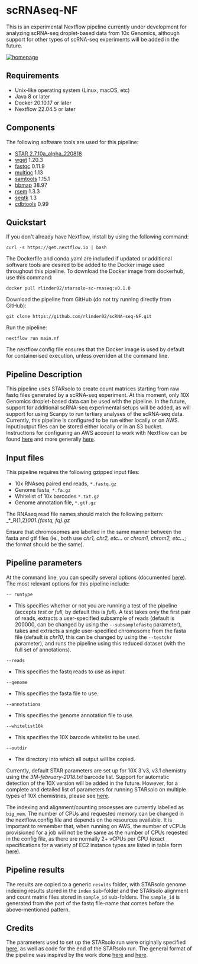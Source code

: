 # scRNAseq-NF

This is an experimental Nextflow pipeline currently under development for analyzing scRNA-seq droplet-based data from 10x Genomics, although support for other types of scRNA-seq experiments will be added in the future. 

[![homepage](https://img.shields.io/badge/nextflow-%E2%89%A522.04.5-brightgreen.svg)](https://nextflow.io/ "Redirect to nextflow homepage")

## Requirements

- Unix-like operating system (Linux, macOS, etc)
- Java 8 or later
- Docker 20.10.17 or later
- Nextflow 22.04.5 or later

## Components

The following software tools are used for this pipeline:

- [STAR 2.7.10a_alpha_220818](https://github.com/alexdobin/STAR/releases/tag/2.7.10a_alpha_220818) 
- [wget](https://www.gnu.org/software/wget/) 1.20.3
- [fastqc](https://www.bioinformatics.babraham.ac.uk/projects/fastqc/) 0.11.9
- [multiqc](https://multiqc.info/) 1.13
- [samtools](http://www.htslib.org/) 1.15.1
- [bbmap](https://jgi.doe.gov/data-and-tools/software-tools/bbtools/bb-tools-user-guide/bbmap-guide/) 38.97
- [rsem](https://github.com/deweylab/RSEM) 1.3.3
- [seqtk](https://github.com/lh3/seqtk) 1.3
- [cdbtools](https://github.com/gpertea/cdbfasta) 0.99

## Quickstart

If you don't already have Nextflow, install by using the following command:

```
curl -s https://get.nextflow.io | bash
```

The Dockerfile and conda.yaml are included if updated or additional software tools are desired to be added to the Docker image used throughout this pipeline. To download the Docker image from dockerhub, use this command:

```
docker pull rlinder02/starsolo-sc-rnaseq:v0.1.0
```

Download the pipeline from GitHub (do not try running directly from GitHub):

```
git clone https://github.com/rlinder02/scRNA-seq-NF.git
```

Run the pipeline:

```
nextflow run main.nf
```
The nextflow.config file ensures that the Docker image is used by default for containerised execution, unless overriden at the command line.


## Pipeline Description

This pipeline uses STARsolo to create count matrices starting from raw fastq files generated by a scRNA-seq experiment. At this moment, only 10X Genomics droplet-based data can be used with the pipeline. In the future, support for additional scRNA-seq experimental setups will be added, as will support for using Scanpy to run tertiary analyses of the scRNA-seq data. Currently, this pipeline is configured to be run either locally or on AWS. Input/output files can be stored either locally or in an S3 bucket. Instructions for configuring an AWS account to work with Nextflow can be found [here](https://staphb.org/resources/2020-04-29-nextflow_batch.html) and more generally [here](https://seqera.io/blog/nextflow-and-aws-batch-inside-the-integration-part-2-of-3/).

## Input files

This pipeline requires the following gzipped input files:

- 10x RNAseq paired end reads, `*.fastq.gz`
- Genome fasta, `*.fa.gz`
- Whitelist of 10x barcodes `*.txt.gz`
- Genome annotation file, `*.gtf.gz`

The RNAseq read file names should match the following pattern: _*_R{1,2}_001.{fastq, fq}.gz_

Ensure that chromosomes are labelled in the same manner between the fasta and gtf files (ie., both use _chr1, chr2, etc..._ or _chrom1, chrom2, etc..._; the format should be the same).

## Pipeline parameters 

At the command line, you can specify several options (documented [here](https://www.nextflow.io/docs/latest/)). The most relevant options for this pipeline include:

`-- runtype`

- This specifies whether or not you are running a test of the pipeline (accepts _test_ or _full_, by default this is _full_). A test takes only the first pair of reads, extracts a user-specified subsample of reads (default is 200000, can be changed by using the `--subsamplefastq` parameter), takes and extracts a single user-specified chromosome from the fasta file (default is _chr10_, this can be changed by using the `--testchr` parameter), and runs the pipeline using this reduced dataset (with the full set of annotations). 

`--reads`

- This specifies the fastq reads to use as input.

`--genome`

- This specifies the fasta file to use.

`--annotations`

- This specifies the genome annotation file to use.

`--whitelist10k`

- This specifies the 10X barcode whitelist to be used.

`--outdir`

- The directory into which all output will be copied.

Currently, default STAR parameters are set up for 10X 3'v3, v3.1 chemistry using the *3M-february-2018.txt* barcode list. Support for automatic detection of the 10X version will be added in the future. However, for a complete and detailed list of parameters for running STARsolo on multiple types of 10X chemistries, please see [here](https://github.com/cellgeni/STARsolo).

The indexing and alignment/counting processes are currently labelled as `big_mem`. The number of CPUs and requested memory can be changed in the nextflow.config file and depends on the resources available. It is important to remember that, when running on AWS, the number of vCPUs provisioned for a job will not be the same as the number of CPUs reqested in the config file, as there are normally 2+ vCPUs per CPU (exact specifications for a variety of EC2 instance types are listed in table form [here](https://docs.aws.amazon.com/AWSEC2/latest/UserGuide/cpu-options-supported-instances-values.html)).

## Pipeline results

The results are copied to a generic `results` folder, with STARsolo genome indexing results stored in the `index` sub-folder and the STARsolo alignment and count matrix files stored in `sample_id` sub-folders. The `sample_id` is generated from the part of the fastq file-name that comes before the above-mentioned pattern. 

## Credits

The parameters used to set up the STARsolo run were originally specified [here](https://github.com/cellgeni/STARsolo), as well as code for the end of the STARsolo run. The general format of the pipeline was inspired by the work done [here](https://github.com/nextflow-io/rnaseq-nf) and [here](https://github.com/nf-core/rnaseq).



